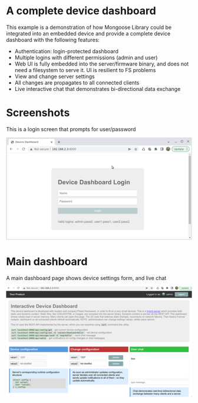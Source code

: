 # A complete device dashboard

This example is a demonstration of how Mongoose Library could be integrated
into an embedded device and provide a complete device dashboard with the
following features:

- Authentication: login-protected dashboard
- Multiple logins with different permissions (admin and user)
- Web UI is fully embedded into the server/firmware binary, and does not
  need a filesystem to serve it. UI is resilient to FS problems
- View and change server settings
- All changes are propagates to all connected clients
- Live interactive chat that demonstrates bi-directional data exchange

# Screenshots

This is a login screen that prompts for user/password

![](screenshots/login.png)

# Main dashboard

A main dashboard page shows device settings form, and live chat

![](screenshots/dashboard.png)
